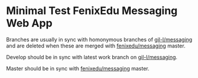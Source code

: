 # Minimal Test FenixEdu Messaging Web App

Branches are usually in sync with homonymous branches of [gil-l/messaging](https://github.com/gil-l/messaging) and are deleted when these are merged with [fenixedu/messaging](https://github.com/gil-l/messaging) master.

Develop should be in sync with latest work branch on [gil-l/messaging](https://github.com/gil-l/messaging).

Master should be in sync with [fenixedu/messaging](https://github.com/gil-l/messaging) master.
